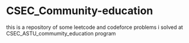 # CSEC_Community-education
this is a repository of some leetcode and codeforce problems i solved at CSEC_ASTU_commumity_education program
